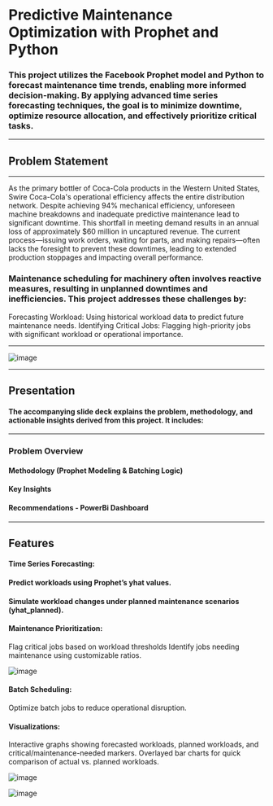 # Predictive Maintenance Optimization with Prophet and Python
### This project utilizes the Facebook Prophet model and Python to forecast maintenance time trends, enabling more informed decision-making. By applying advanced time series forecasting techniques, the goal is to minimize downtime, optimize resource allocation, and effectively prioritize critical tasks.

---


## Problem Statement
----
As the primary bottler of Coca-Cola products in the Western United States, Swire Coca-Cola's operational efficiency affects the entire distribution network. Despite achieving 94% mechanical efficiency, unforeseen machine breakdowns and inadequate predictive maintenance lead to significant downtime. This shortfall in meeting demand results in an annual loss of approximately $60 million in uncaptured revenue. The current process—issuing work orders, waiting for parts, and making repairs—often lacks the foresight to prevent these downtimes, leading to extended production stoppages and impacting overall performance.

### Maintenance scheduling for machinery often involves reactive measures, resulting in unplanned downtimes and inefficiencies. This project addresses these challenges by:
Forecasting Workload: Using historical workload data to predict future maintenance needs.
Identifying Critical Jobs: Flagging high-priority jobs with significant workload or operational importance.

---

![image](https://github.com/user-attachments/assets/4adafcd0-4aee-486b-90da-cb760eaa656d)

---

## Presentation
#### The accompanying slide deck explains the problem, methodology, and actionable insights derived from this project. It includes:

---

### Problem Overview
#### Methodology (Prophet Modeling & Batching Logic)
#### Key Insights
#### Recommendations - PowerBi Dashboard

---

## Features
#### Time Series Forecasting:
#### Predict workloads using Prophet’s yhat values.
#### Simulate workload changes under planned maintenance scenarios (yhat_planned).

#### Maintenance Prioritization:
Flag critical jobs based on workload thresholds
Identify jobs needing maintenance using customizable ratios.


![image](https://github.com/user-attachments/assets/163be33c-a338-4518-a155-a9c9854e0abc)




#### Batch Scheduling:
Optimize batch jobs to reduce operational disruption.

#### Visualizations:
Interactive graphs showing forecasted workloads, planned workloads, and critical/maintenance-needed markers.
Overlayed bar charts for quick comparison of actual vs. planned workloads.

![image](https://github.com/user-attachments/assets/18ba259d-3cdb-4f3d-8a4c-3e02be41f62a)


![image](https://github.com/user-attachments/assets/37279a6a-5741-4117-b0cc-b1a72747c8ba)



